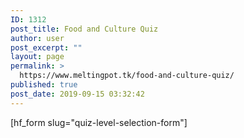 ```yaml
---
ID: 1312
post_title: Food and Culture Quiz
author: user
post_excerpt: ""
layout: page
permalink: >
  https://www.meltingpot.tk/food-and-culture-quiz/
published: true
post_date: 2019-09-15 03:32:42
---
```

[hf_form slug="quiz-level-selection-form"]